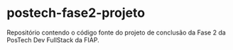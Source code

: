 # postech-fase2-projeto
Repositório contendo o código fonte do projeto de conclusão da Fase 2 da PosTech Dev FullStack da FIAP.
